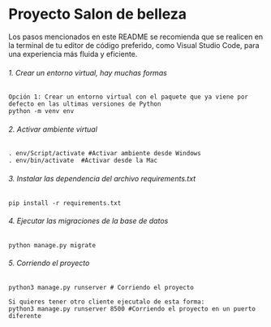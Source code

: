 # Proyecto Salon de belleza

Los pasos mencionados en este README se recomienda que se realicen en la terminal de tu editor de código preferido, como Visual Studio Code, para una experiencia más fluida y eficiente.

###### 1. Crear un entorno virtual, hay muchas formas

    Opción 1: Crear un entorno virtual con el paquete que ya viene por defecto en las ultimas versiones de Python
    python -m venv env 

###### 2. Activar ambiente virtual

    . env/Script/activate #Activar ambiente desde Windows
    . env/bin/activate  #Activar desde la Mac

###### 3. Instalar las dependencia del archivo requirements.txt

    pip install -r requirements.txt

###### 4. Ejecutar las migraciones de la base de datos

    python manage.py migrate

###### 5. Corriendo el proyecto

    python3 manage.py runserver # Corriendo el proyecto

    Si quieres tener otro cliente ejecutalo de esta forma:
    python3 manage.py runserver 8500 #Corriendo el proyecto en un puerto diferente

